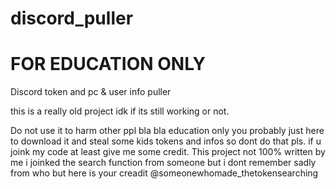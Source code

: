 # discord_puller

# FOR EDUCATION ONLY
Discord token and pc &amp; user info puller

this is a really old project idk if its still working or not.

Do not use it to harm other ppl bla bla education only you probably just here to download it and steal some kids tokens and infos so dont do that pls. if u joink my code at least give me some credit. This project not 100% written by me i joinked the search function from someone but i dont remember sadly from who but here is your creadit @someonewhomade_thetokensearching
